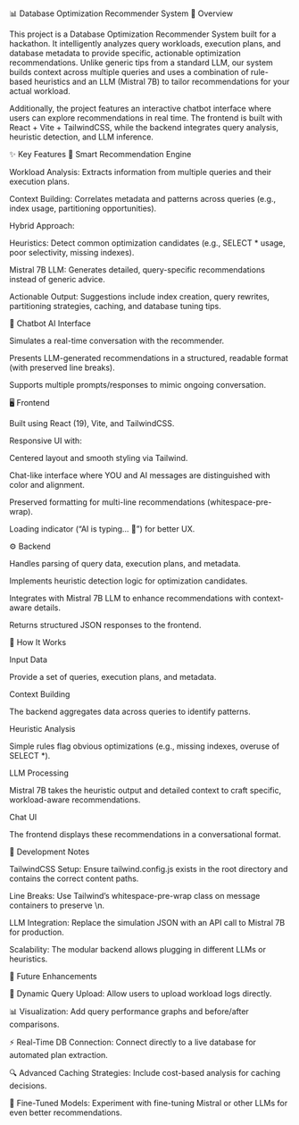 📊 Database Optimization Recommender System
🚀 Overview

This project is a Database Optimization Recommender System built for a hackathon. It intelligently analyzes query workloads, execution plans, and database metadata to provide specific, actionable optimization recommendations. Unlike generic tips from a standard LLM, our system builds context across multiple queries and uses a combination of rule-based heuristics and an LLM (Mistral 7B) to tailor recommendations for your actual workload.

Additionally, the project features an interactive chatbot interface where users can explore recommendations in real time. The frontend is built with React + Vite + TailwindCSS, while the backend integrates query analysis, heuristic detection, and LLM inference.

✨ Key Features
🧠 Smart Recommendation Engine

Workload Analysis: Extracts information from multiple queries and their execution plans.

Context Building: Correlates metadata and patterns across queries (e.g., index usage, partitioning opportunities).

Hybrid Approach:

Heuristics: Detect common optimization candidates (e.g., SELECT * usage, poor selectivity, missing indexes).

Mistral 7B LLM: Generates detailed, query-specific recommendations instead of generic advice.

Actionable Output: Suggestions include index creation, query rewrites, partitioning strategies, caching, and database tuning tips.

💬 Chatbot AI Interface

Simulates a real-time conversation with the recommender.

Presents LLM-generated recommendations in a structured, readable format (with preserved line breaks).

Supports multiple prompts/responses to mimic ongoing conversation.

🖥️ Frontend

Built using React (19), Vite, and TailwindCSS.

Responsive UI with:

Centered layout and smooth styling via Tailwind.

Chat-like interface where YOU and AI messages are distinguished with color and alignment.

Preserved formatting for multi-line recommendations (whitespace-pre-wrap).

Loading indicator (“AI is typing... 🤖”) for better UX.

⚙️ Backend

Handles parsing of query data, execution plans, and metadata.

Implements heuristic detection logic for optimization candidates.

Integrates with Mistral 7B LLM to enhance recommendations with context-aware details.

Returns structured JSON responses to the frontend.

📑 How It Works

Input Data

Provide a set of queries, execution plans, and metadata.

Context Building

The backend aggregates data across queries to identify patterns.

Heuristic Analysis

Simple rules flag obvious optimizations (e.g., missing indexes, overuse of SELECT *).

LLM Processing

Mistral 7B takes the heuristic output and detailed context to craft specific, workload-aware recommendations.

Chat UI

The frontend displays these recommendations in a conversational format.

🔧 Development Notes

TailwindCSS Setup: Ensure tailwind.config.js exists in the root directory and contains the correct content paths.

Line Breaks: Use Tailwind’s whitespace-pre-wrap class on message containers to preserve \n.

LLM Integration: Replace the simulation JSON with an API call to Mistral 7B for production.

Scalability: The modular backend allows plugging in different LLMs or heuristics.

🌟 Future Enhancements

🔄 Dynamic Query Upload: Allow users to upload workload logs directly.

📊 Visualization: Add query performance graphs and before/after comparisons.

⚡ Real-Time DB Connection: Connect directly to a live database for automated plan extraction.

🔍 Advanced Caching Strategies: Include cost-based analysis for caching decisions.

🤖 Fine-Tuned Models: Experiment with fine-tuning Mistral or other LLMs for even better recommendations.

